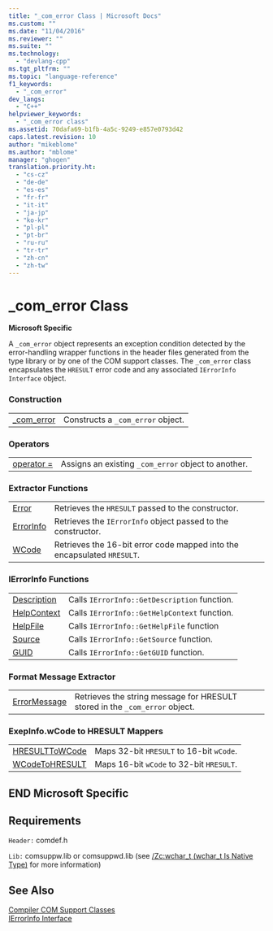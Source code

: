 ```yaml
---
title: "_com_error Class | Microsoft Docs"
ms.custom: ""
ms.date: "11/04/2016"
ms.reviewer: ""
ms.suite: ""
ms.technology: 
  - "devlang-cpp"
ms.tgt_pltfrm: ""
ms.topic: "language-reference"
f1_keywords: 
  - "_com_error"
dev_langs: 
  - "C++"
helpviewer_keywords: 
  - "_com_error class"
ms.assetid: 70dafa69-b1fb-4a5c-9249-e857e0793d42
caps.latest.revision: 10
author: "mikeblome"
ms.author: "mblome"
manager: "ghogen"
translation.priority.ht: 
  - "cs-cz"
  - "de-de"
  - "es-es"
  - "fr-fr"
  - "it-it"
  - "ja-jp"
  - "ko-kr"
  - "pl-pl"
  - "pt-br"
  - "ru-ru"
  - "tr-tr"
  - "zh-cn"
  - "zh-tw"
---
```

# _com_error Class
**Microsoft Specific**  
  
 A `_com_error` object represents an exception condition detected by the error-handling wrapper functions in the header files generated from the type library or by one of the COM support classes. The `_com_error` class encapsulates the `HRESULT` error code and any associated `IErrorInfo Interface` object.  
  
### Construction  
  
|||  
|-|-|  
|[_com_error](../cpp/com-error-com-error.md)|Constructs a `_com_error` object.|  
  
### Operators  
  
|||  
|-|-|  
|[operator =](../cpp/com-error-operator-equal.md)|Assigns an existing `_com_error` object to another.|  
  
### Extractor Functions  
  
|||  
|-|-|  
|[Error](../cpp/com-error-error.md)|Retrieves the `HRESULT` passed to the constructor.|  
|[ErrorInfo](../cpp/com-error-errorinfo.md)|Retrieves the `IErrorInfo` object passed to the constructor.|  
|[WCode](../cpp/com-error-wcode.md)|Retrieves the 16-bit error code mapped into the encapsulated `HRESULT`.|  
  
### IErrorInfo Functions  
  
|||  
|-|-|  
|[Description](../cpp/com-error-description.md)|Calls `IErrorInfo::GetDescription` function.|  
|[HelpContext](../cpp/com-error-helpcontext.md)|Calls `IErrorInfo::GetHelpContext` function.|  
|[HelpFile](../cpp/com-error-helpfile.md)|Calls `IErrorInfo::GetHelpFile` function|  
|[Source](../cpp/com-error-source.md)|Calls `IErrorInfo::GetSource` function.|  
|[GUID](../cpp/com-error-guid.md)|Calls `IErrorInfo::GetGUID` function.|  
  
### Format Message Extractor  
  
|||  
|-|-|  
|[ErrorMessage](../cpp/com-error-errormessage.md)|Retrieves the string message for HRESULT stored in the `_com_error` object.|  
  
### ExepInfo.wCode to HRESULT Mappers  
  
|||  
|-|-|  
|[HRESULTToWCode](../cpp/com-error-hresulttowcode.md)|Maps 32-bit `HRESULT` to 16-bit `wCode`.|  
|[WCodeToHRESULT](../cpp/com-error-wcodetohresult.md)|Maps 16-bit `wCode` to 32-bit `HRESULT`.|  
  
## END Microsoft Specific  
  
## Requirements  
 `Header:` comdef.h  
  
 `Lib:` comsuppw.lib or comsuppwd.lib (see [/Zc:wchar_t (wchar_t Is Native Type)](../build/reference/zc-wchar-t-wchar-t-is-native-type.md) for more information)  
  
## See Also  
 [Compiler COM Support Classes](../cpp/compiler-com-support-classes.md)   
 [IErrorInfo Interface](http://msdn.microsoft.com/en-us/4dda6909-2d9a-4727-ae0c-b5f90dcfa447)